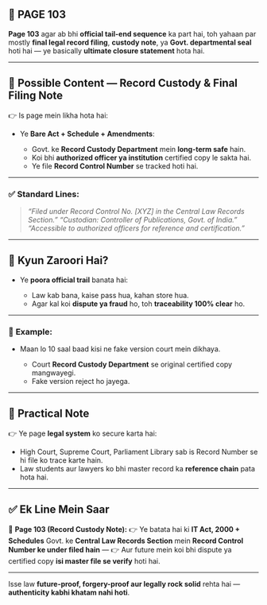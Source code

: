 ## 📄 **PAGE 103**

**Page 103** agar ab bhi **official tail-end sequence** ka part hai, toh yahaan par mostly **final legal record filing**, **custody note**, ya **Govt. departmental seal** hoti hai — ye basically **ultimate closure statement** hota hai.

---

## 🔹 **Possible Content — Record Custody & Final Filing Note**

👉 Is page mein likha hota hai:

* Ye **Bare Act + Schedule + Amendments**:

  * Govt. ke **Record Custody Department** mein **long-term safe** hain.
  * Koi bhi **authorized officer ya institution** certified copy le sakta hai.
  * Ye file **Record Control Number** se tracked hoti hai.

---

### ✅ **Standard Lines:**

> *“Filed under Record Control No. \[XYZ] in the Central Law Records Section.”*
> *“Custodian: Controller of Publications, Govt. of India.”*
> *“Accessible to authorized officers for reference and certification.”*

---

## 🔹 **Kyun Zaroori Hai?**

* Ye **poora official trail** banata hai:

  * Law kab bana, kaise pass hua, kahan store hua.
  * Agar kal koi **dispute ya fraud** ho, toh **traceability 100% clear** ho.

---

### 🧩 **Example:**

* Maan lo 10 saal baad kisi ne fake version court mein dikhaya.

  * Court **Record Custody Department** se original certified copy mangwayegi.
  * Fake version reject ho jayega.

---

## 🔹 **Practical Note**

👉 Ye page **legal system** ko secure karta hai:

* High Court, Supreme Court, Parliament Library sab is Record Number se hi file ko trace karte hain.
* Law students aur lawyers ko bhi master record ka **reference chain** pata hota hai.

---

## ✅ **Ek Line Mein Saar**

📌 **Page 103 (Record Custody Note):**
👉 Ye batata hai ki **IT Act, 2000 + Schedules** Govt. ke **Central Law Records Section** mein **Record Control Number ke under filed hain** —
👉 Aur future mein koi bhi dispute ya certified copy **isi master file se verify** hoti hai.

---

Isse law **future-proof, forgery-proof aur legally rock solid** rehta hai — **authenticity kabhi khatam nahi hoti**.
